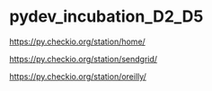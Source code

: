 # pydev_incubation_D2_D5

https://py.checkio.org/station/home/

https://py.checkio.org/station/sendgrid/

https://py.checkio.org/station/oreilly/
